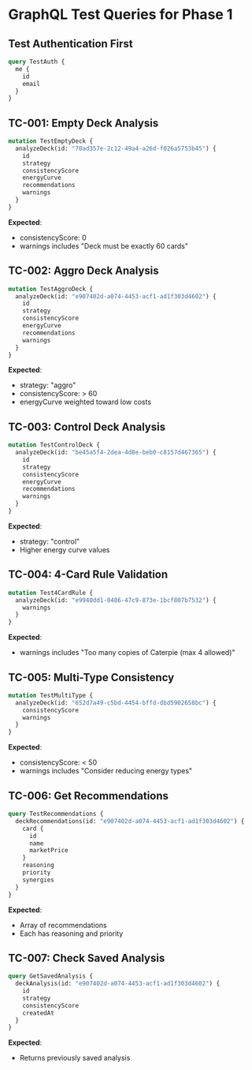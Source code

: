 # GraphQL Test Queries for Phase 1

## Test Authentication First
```graphql
query TestAuth {
  me {
    id
    email
  }
}
```

## TC-001: Empty Deck Analysis
```graphql
mutation TestEmptyDeck {
  analyzeDeck(id: "70ad357e-2c12-49a4-a26d-f026a5753b45") {
    id
    strategy
    consistencyScore
    energyCurve
    recommendations
    warnings
  }
}
```
**Expected**: 
- consistencyScore: 0
- warnings includes "Deck must be exactly 60 cards"

## TC-002: Aggro Deck Analysis  
```graphql
mutation TestAggroDeck {
  analyzeDeck(id: "e907402d-a074-4453-acf1-ad1f303d4602") {
    id
    strategy
    consistencyScore
    energyCurve
    recommendations
    warnings
  }
}
```
**Expected**:
- strategy: "aggro"
- consistencyScore: > 60
- energyCurve weighted toward low costs

## TC-003: Control Deck Analysis
```graphql
mutation TestControlDeck {
  analyzeDeck(id: "be45a5f4-2dea-4d8e-beb0-c8157d467365") {
    id
    strategy
    consistencyScore
    energyCurve
    recommendations
    warnings
  }
}
```
**Expected**:
- strategy: "control"
- Higher energy curve values

## TC-004: 4-Card Rule Validation
```graphql
mutation Test4CardRule {
  analyzeDeck(id: "e9940dd1-0486-47c9-873e-1bcf807b7532") {
    warnings
  }
}
```
**Expected**:
- warnings includes "Too many copies of Caterpie (max 4 allowed)"

## TC-005: Multi-Type Consistency
```graphql
mutation TestMultiType {
  analyzeDeck(id: "652d7a49-c5bd-4454-bffd-dbd5902658bc") {
    consistencyScore
    warnings
  }
}
```
**Expected**:
- consistencyScore: < 50
- warnings includes "Consider reducing energy types"

## TC-006: Get Recommendations
```graphql
query TestRecommendations {
  deckRecommendations(id: "e907402d-a074-4453-acf1-ad1f303d4602") {
    card {
      id
      name
      marketPrice
    }
    reasoning
    priority
    synergies
  }
}
```
**Expected**:
- Array of recommendations
- Each has reasoning and priority

## TC-007: Check Saved Analysis
```graphql
query GetSavedAnalysis {
  deckAnalysis(id: "e907402d-a074-4453-acf1-ad1f303d4602") {
    id
    strategy
    consistencyScore
    createdAt
  }
}
```
**Expected**:
- Returns previously saved analysis